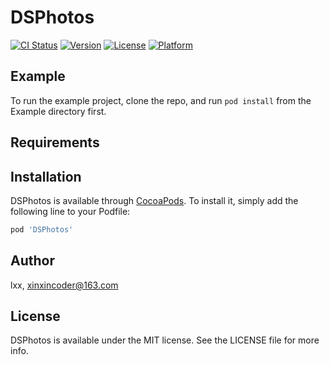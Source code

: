 # DSPhotos

[![CI Status](https://img.shields.io/travis/lxx/DSPhotos.svg?style=flat)](https://travis-ci.org/lxx/DSPhotos)
[![Version](https://img.shields.io/cocoapods/v/DSPhotos.svg?style=flat)](https://cocoapods.org/pods/DSPhotos)
[![License](https://img.shields.io/cocoapods/l/DSPhotos.svg?style=flat)](https://cocoapods.org/pods/DSPhotos)
[![Platform](https://img.shields.io/cocoapods/p/DSPhotos.svg?style=flat)](https://cocoapods.org/pods/DSPhotos)

## Example

To run the example project, clone the repo, and run `pod install` from the Example directory first.

## Requirements

## Installation

DSPhotos is available through [CocoaPods](https://cocoapods.org). To install
it, simply add the following line to your Podfile:

```ruby
pod 'DSPhotos'
```

## Author

lxx, xinxincoder@163.com

## License

DSPhotos is available under the MIT license. See the LICENSE file for more info.
